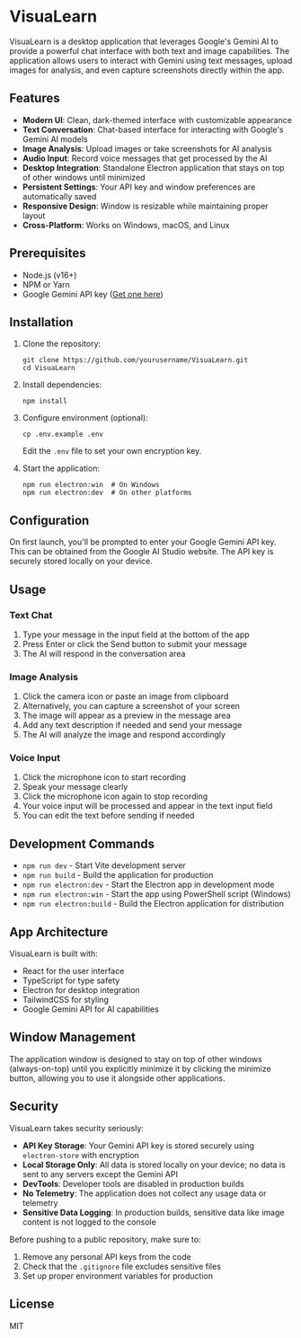 # VisuaLearn

VisuaLearn is a desktop application that leverages Google's Gemini AI to provide a powerful chat interface with both text and image capabilities. The application allows users to interact with Gemini using text messages, upload images for analysis, and even capture screenshots directly within the app.

## Features

- **Modern UI**: Clean, dark-themed interface with customizable appearance
- **Text Conversation**: Chat-based interface for interacting with Google's Gemini AI models
- **Image Analysis**: Upload images or take screenshots for AI analysis
- **Audio Input**: Record voice messages that get processed by the AI
- **Desktop Integration**: Standalone Electron application that stays on top of other windows until minimized
- **Persistent Settings**: Your API key and window preferences are automatically saved
- **Responsive Design**: Window is resizable while maintaining proper layout
- **Cross-Platform**: Works on Windows, macOS, and Linux

## Prerequisites

- Node.js (v16+)
- NPM or Yarn
- Google Gemini API key ([Get one here](https://aistudio.google.com/app/apikey))

## Installation

1. Clone the repository:
   ```
   git clone https://github.com/yourusername/VisuaLearn.git
   cd VisuaLearn
   ```

2. Install dependencies:
   ```
   npm install
   ```

3. Configure environment (optional):
   ```
   cp .env.example .env
   ```
   Edit the `.env` file to set your own encryption key.

4. Start the application:
   ```
   npm run electron:win  # On Windows
   npm run electron:dev  # On other platforms
   ```

## Configuration

On first launch, you'll be prompted to enter your Google Gemini API key. This can be obtained from the Google AI Studio website. The API key is securely stored locally on your device.

## Usage

### Text Chat
1. Type your message in the input field at the bottom of the app
2. Press Enter or click the Send button to submit your message
3. The AI will respond in the conversation area

### Image Analysis
1. Click the camera icon or paste an image from clipboard
2. Alternatively, you can capture a screenshot of your screen
3. The image will appear as a preview in the message area
4. Add any text description if needed and send your message
5. The AI will analyze the image and respond accordingly

### Voice Input
1. Click the microphone icon to start recording
2. Speak your message clearly
3. Click the microphone icon again to stop recording
4. Your voice input will be processed and appear in the text input field
5. You can edit the text before sending if needed

## Development Commands

- `npm run dev` - Start Vite development server
- `npm run build` - Build the application for production
- `npm run electron:dev` - Start the Electron app in development mode
- `npm run electron:win` - Start the app using PowerShell script (Windows)
- `npm run electron:build` - Build the Electron application for distribution

## App Architecture

VisuaLearn is built with:
- React for the user interface
- TypeScript for type safety
- Electron for desktop integration
- TailwindCSS for styling
- Google Gemini API for AI capabilities

## Window Management

The application window is designed to stay on top of other windows (always-on-top) until you explicitly minimize it by clicking the minimize button, allowing you to use it alongside other applications.

## Security

VisuaLearn takes security seriously:

- **API Key Storage**: Your Gemini API key is stored securely using `electron-store` with encryption
- **Local Storage Only**: All data is stored locally on your device; no data is sent to any servers except the Gemini API
- **DevTools**: Developer tools are disabled in production builds
- **No Telemetry**: The application does not collect any usage data or telemetry
- **Sensitive Data Logging**: In production builds, sensitive data like image content is not logged to the console

Before pushing to a public repository, make sure to:
1. Remove any personal API keys from the code
2. Check that the `.gitignore` file excludes sensitive files
3. Set up proper environment variables for production

## License

MIT
